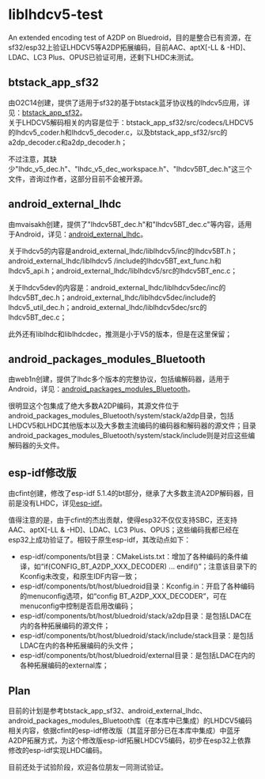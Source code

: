 # liblhdcv5-test

An extended encoding test of A2DP on Bluedroid，目的是整合已有资源，在sf32/esp32上验证LHDCV5等A2DP拓展编码，目前AAC、aptX[-LL & -HD]、LDAC、LC3 Plus、OPUS已验证可用，还剩下LHDC未测试。

## btstack_app_sf32

由O2C14创建，提供了适用于sf32的基于btstack蓝牙协议栈的lhdcv5应用，详见：[btstack_app_sf32](https://github.com/O2C14/btstack_app_sf32)。  
关于LHDCV5解码相关的内容是位于：btstack_app_sf32/src/codecs/LHDCV5的lhdcv5_coder.h和lhdcv5_decoder.c，以及btstack_app_sf32/src的a2dp_decoder.c和a2dp_decoder.h；  

不过注意，其缺少"lhdc_v5_dec.h"、"lhdc_v5_dec_workspace.h"、"lhdcv5BT_dec.h"这三个文件，咨询过作者，这部分目前不会被开源。  

## android_external_lhdc

由mvaisakh创建，提供了"lhdcv5BT_dec.h"和"lhdcv5BT_dec.c"等内容，适用于Android，详见：[android_external_lhdc](https://github.com/mvaisakh/android_external_lhdc)。  

关于lhdcv5的内容是android_external_lhdc/liblhdcv5/inc的lhdcv5BT.h；android_external_lhdc/liblhdcv5
/include的lhdcv5BT_ext_func.h和lhdcv5_api.h；android_external_lhdc/liblhdcv5/src的lhdcv5BT_enc.c；   

关于lhdcv5dev的内容是：android_external_lhdc/liblhdcv5dec/inc的lhdcv5BT_dec.h；android_external_lhdc/liblhdcv5dec/include的lhdcv5_util_dec.h；android_external_lhdc/liblhdcv5dec/src的lhdcv5BT_dec.c；  

此外还有liblhdc和liblhdcdec，推测是小于V5的版本，但是在这里保留；  

## android_packages_modules_Bluetooth

由web1n创建，提供了lhdc多个版本的完整协议，包括编解码器，适用于Android，详见：[android_packages_modules_Bluetooth](https://github.com/web1n/android_packages_modules_Bluetooth)。

很明显这个包集成了绝大多数A2DP编码，其源文件位于android_packages_modules_Bluetooth/system/stack/a2dp目录，包括LHDCV5和LHDC其他版本以及大多数主流编码的编码器和解码器的源文件；目录android_packages_modules_Bluetooth/system/stack/include则是对应这些编解码器的头文件。

## esp-idf修改版

由cfint创建，修改了esp-idf 5.1.4的bt部分，继承了大多数主流A2DP解码器，目前是没有LHDC，详见[esp-idf](https://github.com/cfint/esp-idf/tree/v5.1.4-a2dp-codecs)。

值得注意的是，由于cfint的杰出贡献，使得esp32不仅仅支持SBC，还支持AAC、aptX[-LL & -HD]、LDAC、LC3 Plus、OPUS；这些编码我都已经在esp32上成功验证了。相较于原生esp-idf，其改动点如下：

 - esp-idf/components/bt目录：CMakeLists.txt：增加了各种编码的条件编译，如“if(CONFIG_BT_A2DP_XXX_DECODER) ... endif()”；注意该目录下的Kconfig未改变，和原生IDF内容一致；  
 - esp-idf/components/bt/host/bluedroid目录：Kconfig.in：开启了各种编码的menuconfig选项，如“config BT_A2DP_XXX_DECODER”，可在menuconfig中控制是否启用改编码；
 - esp-idf/components/bt/host/bluedroid/stack/a2dp目录：是包括LDAC在内的各种拓展编码的源文件；  
 - esp-idf/components/bt/host/bluedroid/stack/include/stack目录：是包括LDAC在内的各种拓展编码的头文件；
 - esp-idf/components/bt/host/bluedroid/external目录：是包括LDAC在内的各种拓展编码的external库；


## Plan

目前的计划是参考btstack_app_sf32、android_external_lhdc、android_packages_modules_Bluetooth库（在本库中已集成）的LHDCV5编码相关内容，依据cfint的esp-idf修改版（其蓝牙部分已在本库中集成）中蓝牙A2DP拓展方式，为这个修改版esp-idf拓展LHDCV5编码，初步在esp32上依靠修改的esp-idf实现LHDC编码。

目前还处于试验阶段，欢迎各位朋友一同测试验证。




